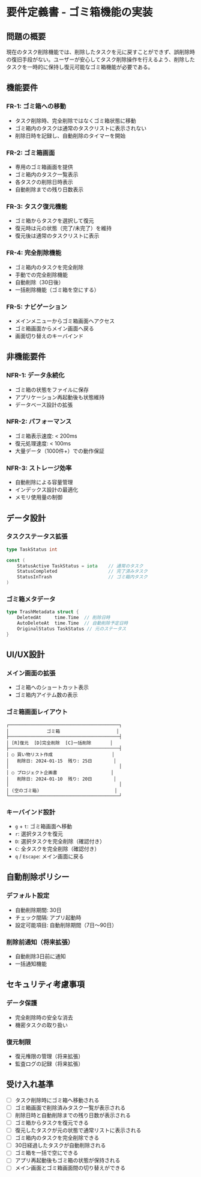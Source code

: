 # 要件定義書 - ゴミ箱機能の実装

## 問題の概要
現在のタスク削除機能では、削除したタスクを元に戻すことができず、誤削除時の復旧手段がない。ユーザーが安心してタスク削除操作を行えるよう、削除したタスクを一時的に保持し復元可能なゴミ箱機能が必要である。

## 機能要件

### FR-1: ゴミ箱への移動
- タスク削除時、完全削除ではなくゴミ箱状態に移動
- ゴミ箱内のタスクは通常のタスクリストに表示されない
- 削除日時を記録し、自動削除のタイマーを開始

### FR-2: ゴミ箱画面
- 専用のゴミ箱画面を提供
- ゴミ箱内のタスク一覧表示
- 各タスクの削除日時表示
- 自動削除までの残り日数表示

### FR-3: タスク復元機能
- ゴミ箱からタスクを選択して復元
- 復元時は元の状態（完了/未完了）を維持
- 復元後は通常のタスクリストに表示

### FR-4: 完全削除機能
- ゴミ箱内のタスクを完全削除
- 手動での完全削除機能
- 自動削除（30日後）
- 一括削除機能（ゴミ箱を空にする）

### FR-5: ナビゲーション
- メインメニューからゴミ箱画面へアクセス
- ゴミ箱画面からメイン画面へ戻る
- 画面切り替えのキーバインド

## 非機能要件

### NFR-1: データ永続化
- ゴミ箱の状態をファイルに保存
- アプリケーション再起動後も状態維持
- データベース設計の拡張

### NFR-2: パフォーマンス
- ゴミ箱表示速度: < 200ms
- 復元処理速度: < 100ms
- 大量データ（1000件+）での動作保証

### NFR-3: ストレージ効率
- 自動削除による容量管理
- インデックス設計の最適化
- メモリ使用量の制御

## データ設計

### タスクステータス拡張
```go
type TaskStatus int

const (
    StatusActive TaskStatus = iota    // 通常のタスク
    StatusCompleted                   // 完了済みタスク
    StatusInTrash                     // ゴミ箱内タスク
)
```

### ゴミ箱メタデータ
```go
type TrashMetadata struct {
    DeletedAt     time.Time  // 削除日時
    AutoDeleteAt  time.Time  // 自動削除予定日時
    OriginalStatus TaskStatus // 元のステータス
}
```

## UI/UX設計

### メイン画面の拡張
- ゴミ箱へのショートカット表示
- ゴミ箱内アイテム数の表示

### ゴミ箱画面レイアウト
```
┌─────────────────────────────────────────┐
│              ゴミ箱                     │
├─────────────────────────────────────────┤
│ [R]復元  [D]完全削除  [C]一括削除       │
├─────────────────────────────────────────┤
│ ○ 買い物リスト作成                      │
│   削除日: 2024-01-15  残り: 25日        │
│                                         │
│ ○ プロジェクト企画書                    │
│   削除日: 2024-01-10  残り: 20日        │
│                                         │
│ (空のゴミ箱)                            │
└─────────────────────────────────────────┘
```

### キーバインド設計
- `g` + `t`: ゴミ箱画面へ移動
- `r`: 選択タスクを復元
- `D`: 選択タスクを完全削除（確認付き）
- `C`: 全タスクを完全削除（確認付き）
- `q` / `Escape`: メイン画面に戻る

## 自動削除ポリシー

### デフォルト設定
- 自動削除期間: 30日
- チェック間隔: アプリ起動時
- 設定可能項目: 自動削除期間（7日〜90日）

### 削除前通知（将来拡張）
- 自動削除3日前に通知
- 一括通知機能

## セキュリティ考慮事項

### データ保護
- 完全削除時の安全な消去
- 機密タスクの取り扱い

### 復元制限
- 復元権限の管理（将来拡張）
- 監査ログの記録（将来拡張）

## 受け入れ基準
- [ ] タスク削除時にゴミ箱へ移動される
- [ ] ゴミ箱画面で削除済みタスク一覧が表示される
- [ ] 削除日時と自動削除までの残り日数が表示される
- [ ] ゴミ箱からタスクを復元できる
- [ ] 復元したタスクが元の状態で通常リストに表示される
- [ ] ゴミ箱内のタスクを完全削除できる
- [ ] 30日経過したタスクが自動削除される
- [ ] ゴミ箱を一括で空にできる
- [ ] アプリ再起動後もゴミ箱の状態が保持される
- [ ] メイン画面とゴミ箱画面間の切り替えができる